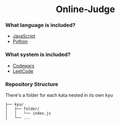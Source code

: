 <h1 align="center">Online-Judge</h1>

### What language is included?
- [JavaScript](https://zh.wikipedia.org/wiki/JavaScript)
- [Python](https://zh.wikipedia.org/wiki/Python)

### What system is included?
- [Codewars](https://www.codewars.com/)
- [LeetCode](https://leetcode.com/)

### Repository Structure
There's a folder for each kata nested in its own kyu

```ascii
├── kyu/
│   ├── folder/
│   │   └── index.js
│   └── ...
```
